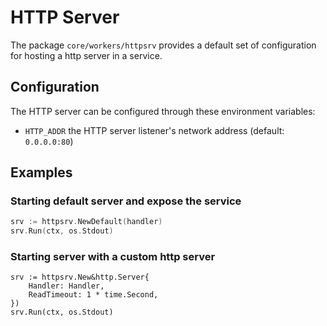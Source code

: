 # HTTP Server
The package `core/workers/httpsrv` provides a default set of configuration for hosting a http server in a service.

## Configuration
The HTTP server can be configured through these environment variables:

- `HTTP_ADDR` the HTTP server listener's network address (default: `0.0.0.0:80`)

## Examples

### Starting default server and expose the service

```go
srv := httpsrv.NewDefault(handler)
srv.Run(ctx, os.Stdout)
```

### Starting server with a custom http server

```
srv := httpsrv.New&http.Server{
    Handler: Handler,
    ReadTimeout: 1 * time.Second,
})
srv.Run(ctx, os.Stdout)
```
